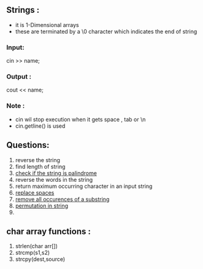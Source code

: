## Strings :
- it is 1-Dimensional arrays
- these are terminated by a \\0  character which indicates the end of string
### Input:
cin >> name;
### Output :
cout << name;
### Note :
- cin wil stop execution when it gets space , tab or \\n
- cin.getline() is used

## Questions:
1. reverse the string
2. find length of string
3. [check if the string is palindrome](https://www.codingninjas.com/codestudio/problem-details/check-if-the-string-is-a-palindrome_1062633)
4. reverse the words in the string
5. return maximum occurring character in an input string
6. [replace spaces](https://www.codingninjas.com/codestudio/problem-details/replace-spaces_1172172)
7. [remove all occurences of a substring](https://leetcode.com/problems/remove-all-occurrences-of-a-substring/)
8. [permutation in string](https://leetcode.com/problems/permutation-in-string/)
9. 

## char array functions :
1. strlen(char arr[])
2. strcmp(s1,s2)
3. strcpy(dest,source)



